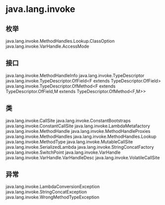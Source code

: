 # java.lang.invoke

## 枚举

java.lang.invoke.MethodHandles.Lookup.ClassOption
java.lang.invoke.VarHandle.AccessMode

## 接口

java.lang.invoke.MethodHandleInfo
java.lang.invoke.TypeDescriptor
java.lang.invoke.TypeDescriptor.OfField<F extends TypeDescriptor.OfField<F>>
java.lang.invoke.TypeDescriptor.OfMethod<F extends TypeDescriptor.OfField<F>,M extends TypeDescriptor.OfMethod<F,M>>

## 类

java.lang.invoke.CallSite
java.lang.invoke.ConstantBootstraps
java.lang.invoke.ConstantCallSite
java.lang.invoke.LambdaMetafactory
java.lang.invoke.MethodHandle
java.lang.invoke.MethodHandleProxies
java.lang.invoke.MethodHandles
java.lang.invoke.MethodHandles.Lookup
java.lang.invoke.MethodType
java.lang.invoke.MutableCallSite
java.lang.invoke.SerializedLambda
java.lang.invoke.StringConcatFactory
java.lang.invoke.SwitchPoint
java.lang.invoke.VarHandle
java.lang.invoke.VarHandle.VarHandleDesc
java.lang.invoke.VolatileCallSite

## 异常

java.lang.invoke.LambdaConversionException
java.lang.invoke.StringConcatException
java.lang.invoke.WrongMethodTypeException




